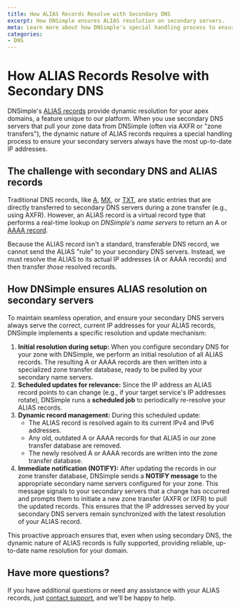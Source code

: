 ```yaml
---
title: How ALIAS Records Resolve with Secondary DNS
excerpt: How DNSimple ensures ALIAS resolution on secondary servers.
meta: Learn more about how DNSimple's special handling process to ensure your secondary servers always have the most up-to-date IP addresses.
categories:
- DNS
---
```


# How ALIAS Records Resolve with Secondary DNS
DNSimple's [ALIAS records](/articles/alias-record/) provide dynamic resolution for your apex domains, a feature unique to our platform. When you use secondary DNS servers that pull your zone data from DNSimple (often via AXFR or "zone transfers"), the dynamic nature of ALIAS records requires a special handling process to ensure your secondary servers always have the most up-to-date IP addresses.

## The challenge with secondary DNS and ALIAS records
Traditional DNS records, like [A](/articles/a-record/), [MX](/articles/mx-record/), or [TXT](/articles/txt-record/), are static entries that are directly transferred to secondary DNS servers during a zone transfer (e.g., using AXFR). However, an ALIAS record is a virtual record type that performs a real-time lookup on _DNSimple's name servers_ to return an A or [AAAA record](/articles/aaaa-record/). 

Because the ALIAS record isn't a standard, transferable DNS record, we cannot send the ALIAS "rule" to your secondary DNS servers. Instead, we must resolve the ALIAS to its actual IP addresses (A or AAAA records) and then transfer _those_ resolved records.

## How DNSimple ensures ALIAS resolution on secondary servers
To maintain seamless operation, and ensure your secondary DNS servers always serve the correct, current IP addresses for your ALIAS records, DNSimple implements a specific resolution and update mechanism:

1. **Initial resolution during setup:** When you configure secondary DNS for your zone with DNSimple, we perform an initial resolution of all ALIAS records. The resulting A or AAAA records are then written into a specialized zone transfer database, ready to be pulled by your secondary name servers.
1. **Scheduled updates for relevance:** Since the IP address an ALIAS record points to can change (e.g., if your target service's IP addresses rotate), DNSimple runs a **scheduled job** to periodically re-resolve your ALIAS records.
1. **Dynamic record management:** During this scheduled update:
    - The ALIAS record is resolved again to its current IPv4 and IPv6 addresses.
    - Any old, outdated A or AAAA records for that ALIAS in our zone transfer database are removed.
    - The newly resolved A or AAAA records are written into the zone transfer database.
1. **Immediate notification (NOTIFY):** After updating the records in our zone transfer database, DNSimple sends a **NOTIFY message** to the appropriate secondary name servers configured for your zone. This message signals to your secondary servers that a change has occurred and prompts them to initiate a new zone transfer (AXFR or IXFR) to pull the updated records. This ensures that the IP addresses served by your secondary DNS servers remain synchronized with the latest resolution of your ALIAS record.

This proactive approach ensures that, even when using secondary DNS, the dynamic nature of ALIAS records is fully supported, providing reliable, up-to-date name resolution for your domain.

## Have more questions?
If you have additional questions or need any assistance with your ALIAS records, just [contact support](https://dnsimple.com/feedback), and we'll be happy to help.
